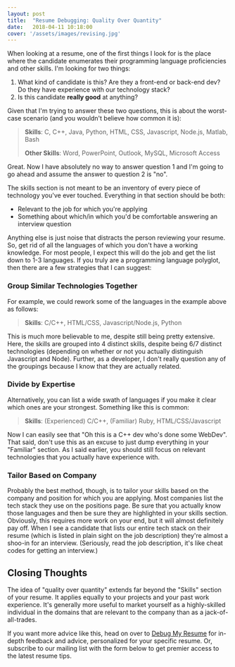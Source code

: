 ```yaml
---
layout: post
title:  "Resume Debugging: Quality Over Quantity"
date:   2018-04-11 10:18:00
cover: '/assets/images/revising.jpg'
---
```


When looking at a resume, one of the first things I look for is the place where
the candidate enumerates their programming language proficiencies and other
skills. I'm looking for two things:

1. What kind of candidate is this? Are they a front-end or back-end dev? Do they
   have experience with our technology stack?
2. Is this candidate **really good** at anything?

Given that I'm trying to answer these two questions, this is about the
worst-case scenario (and you wouldn't believe how common it is):

> **Skills**: C, C++, Java, Python, HTML, CSS, Javascript, Node.js, Matlab, Bash 
>
> **Other Skills**: Word, PowerPoint, Outlook, MySQL, Microsoft Access

Great. Now I have absolutely no way to answer question 1 and I'm going to go
ahead and assume the answer to question 2 is "no".

The skills section is not meant to be an inventory of every piece of technology
you've ever touched. Everything in that section should be both:

- Relevant to the job for which you're applying
- Something about which/in which you'd be comfortable answering an interview question

Anything else is just noise that distracts the person reviewing your resume. So,
get rid of all the languages of which you don't have a working knowledge. For
most people, I expect this will do the job and get the list down to 1-3
languages. If you truly are a programming language polyglot, then there are a
few strategies that I can suggest:

### Group Similar Technologies Together
For example, we could rework some of the languages in the example above as follows:

> **Skills**: C/C++, HTML/CSS, Javascript/Node.js, Python

This is much more believable to me, despite still being pretty extensive. Here,
the skills are grouped into 4 distinct skills, despite being 6/7 distinct technologies
(depending on whether or not you actually distinguish Javascript and Node).
Further, as a developer, I don't really question any of the groupings because I
know that they are actually related.

### Divide by Expertise
Alternatively, you can list a wide swath of languages if you make it clear which
ones are your strongest. Something like this is common:

> **Skills**: (Experienced) C/C++, (Familiar)  Ruby, HTML/CSS/Javascript

Now I can easily see that "Oh this is a C++ dev who's done some WebDev". That
said, don't use this as an excuse to just dump everything in your "Familiar"
section. As I said earlier, you should still focus on relevant technologies
that you actually have experience with.

### Tailor Based on Company
Probably the best method, though, is to tailor your skills based on the company
and position for which you are applying. Most companies list the tech stack
they use on the positions page. Be sure that you actually know those languages
and then be sure they are highlighted in your skills section. Obviously, this
requires more work on your end, but it will almost definitely pay off. When I
see a candidate that lists our entire tech stack on their resume (which is
listed in plain sight on the job description) they're almost a shoo-in for an
interview. (Seriously, read the job description, it's like cheat codes for
getting an interview.)

## Closing Thoughts
The idea of "quality over quantity" extends far beyond the "Skills" section
of your resume. It applies equally to your projects and your past work
experience. It's generally more useful to market yourself as a highly-skilled
individual in the domains that are relevant to the company than as a
jack-of-all-trades.

If you want more advice like this, head on over to [Debug My Resume](https://debugmyresume.com) for in-depth feedback and advice, personalized for your specific
resume. Or, subscribe to our mailing list with the form below to get premier
access to the latest resume tips.
